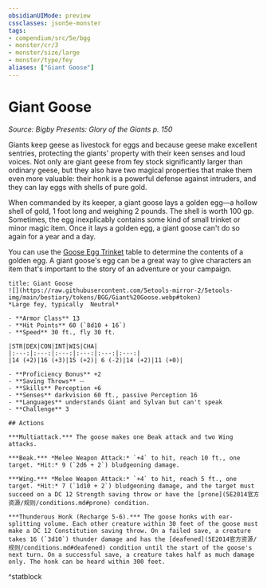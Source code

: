 ```yaml
---
obsidianUIMode: preview
cssclasses: json5e-monster
tags:
- compendium/src/5e/bgg
- monster/cr/3
- monster/size/large
- monster/type/fey
aliases: ["Giant Goose"]
---
```

# Giant Goose
*Source: Bigby Presents: Glory of the Giants p. 150*  

Giants keep geese as livestock for eggs and because geese make excellent sentries, protecting the giants' property with their keen senses and loud voices. Not only are giant geese from fey stock significantly larger than ordinary geese, but they also have two magical properties that make them even more valuable: their honk is a powerful defense against intruders, and they can lay eggs with shells of pure gold.

When commanded by its keeper, a giant goose lays a golden egg—a hollow shell of gold, 1 foot long and weighing 2 pounds. The shell is worth 100 gp. Sometimes, the egg inexplicably contains some kind of small trinket or minor magic item. Once it lays a golden egg, a giant goose can't do so again for a year and a day.

You can use the [Goose Egg Trinket](5E2014官方资源/items/goose-egg-trinket-bgg.md) table to determine the contents of a golden egg. A giant goose's egg can be a great way to give characters an item that's important to the story of an adventure or your campaign.

```ad-statblock
title: Giant Goose
![](https://raw.githubusercontent.com/5etools-mirror-2/5etools-img/main/bestiary/tokens/BGG/Giant%20Goose.webp#token)
*Large fey, typically  Neutral*

- **Armor Class** 13
- **Hit Points** 60 (`8d10 + 16`)
- **Speed** 30 ft., fly 30 ft.

|STR|DEX|CON|INT|WIS|CHA|
|:---:|:---:|:---:|:---:|:---:|:---:|
|14 (+2)|16 (+3)|15 (+2)| 6 (-2)|14 (+2)|11 (+0)|

- **Proficiency Bonus** +2
- **Saving Throws** ⏤
- **Skills** Perception +6
- **Senses** darkvision 60 ft., passive Perception 16
- **Languages** understands Giant and Sylvan but can't speak
- **Challenge** 3

## Actions

***Multiattack.*** The goose makes one Beak attack and two Wing attacks.

***Beak.*** *Melee Weapon Attack:* `+4` to hit, reach 10 ft., one target. *Hit:* 9 (`2d6 + 2`) bludgeoning damage.

***Wing.*** *Melee Weapon Attack:* `+4` to hit, reach 5 ft., one target. *Hit:* 7 (`1d10 + 2`) bludgeoning damage, and the target must succeed on a DC 12 Strength saving throw or have the [prone](5E2014官方资源/规则/conditions.md#prone) condition.

***Thunderous Honk (Recharge 5-6).*** The goose honks with ear-splitting volume. Each other creature within 30 feet of the goose must make a DC 12 Constitution saving throw. On a failed save, a creature takes 16 (`3d10`) thunder damage and has the [deafened](5E2014官方资源/规则/conditions.md#deafened) condition until the start of the goose's next turn. On a successful save, a creature takes half as much damage only. The honk can be heard within 300 feet.
```
^statblock